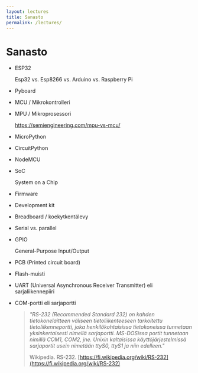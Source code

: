 ```yaml
---
layout: lectures
title: Sanasto
permalink: /lectures/
---
```


# Sanasto

* ESP32

    Esp32 vs. Esp8266 vs. Arduino vs. Raspberry Pi

* Pyboard
* MCU / Mikrokontrolleri
* MPU / Mikroprosessori

    https://semiengineering.com/mpu-vs-mcu/

* MicroPython

* CircuitPython

* NodeMCU

* SoC

    System on a Chip

* Firmware

* Development kit

* Breadboard / koekytkentälevy

* Serial vs. parallel

* GPIO

    General-Purpose Input/Output

* PCB (Printed circuit board)

* Flash-muisti

* UART (Universal Asynchronous Receiver Transmitter) eli sarjaliikennepiiri

* COM-portti eli sarjaportti

    > *"RS-232 (Recommended Standard 232) on kahden tietokonelaitteen väliseen tietoliikenteeseen tarkoitettu tietoliikenneportti, joka henkilökohtaisissa tietokoneissa tunnetaan yksinkertaisesti nimellä sarjaportti. MS-DOSissa portit tunnetaan nimillä COM1, COM2, jne. Unixin kaltaisissa käyttöjärjestelmissä sarjaportit usein nimetään ttyS0, ttyS1 ja niin edelleen."*
    > 
    > Wikipedia. RS-232. [https://fi.wikipedia.org/wiki/RS-232](https://fi.wikipedia.org/wiki/RS-232)